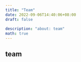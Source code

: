 ```yaml
---
title: "Team"
date: 2022-09-06T14:40:06+08:00
draft: false
 
description: "about: team"
math: true
---
```


## team
